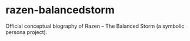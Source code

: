 # razen-balancedstorm
Official conceptual biography of Razen – The Balanced Storm (a symbolic persona project).
